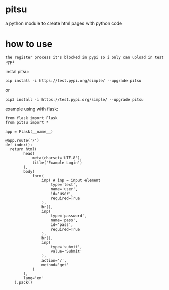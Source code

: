 # pitsu
a python module to create html pages with python code

# how to use
```the register process it's blocked in pypi so i only can upload in test pypi```

instal pitsu:

```
pip install -i https://test.pypi.org/simple/ --upgrade pitsu
```

or 

```
pip3 install -i https://test.pypi.org/simple/ --upgrade pitsu
```

example using with flask:

```
from flask import Flask
from pitsu import *

app = Flask(__name__)

@app.route('/')
def index():
  return html(
        head(
            meta(charset='UTF-8'),
            title('Example Login')
        ),
        body(
            form(
                inp( # inp = input element
                    type='text',
                    name='user',
                    id='user',
                    required=True
                ),
                br(),
                inp(
                    type='password',
                    name='pass',
                    id='pass',
                    required=True
                ),
                br(),
                inp(
                    type='submit',
                    value='Submit'
                ),
                action='/',
                method='get'
            )
        ),
        lang='en'
    ).pack()
```
